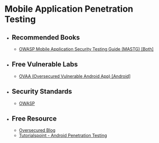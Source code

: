 
# Mobile Application Penetration Testing



- ## Recommended Books
  - [OWASP Mobile Application Security Testing Guide (MASTG) [Both]](https://mas.owasp.org/MASTG/ "OWASP Mobile Application Security Testing Guide (MASTG)")


- ## Free Vulnerable Labs
  - [OVAA (Oversecured Vulnerable Android App) [Android]](https://github.com/oversecured/ovaa "OVAA (Oversecured Vulnerable Android App)")

- ## Security Standards 
  - [OWASP](https://owasp.org/www-project-mobile-app-security/)


- ## Free Resource
  - [Oversecured Blog](https://blog.oversecured.com/ "Oversecured Blog")
  - [Tutorialspoint - Android Penetration Testing](https://www.youtube.com/playlist?list=PLWPirh4EWFpESLreb04c4eZoCvJQJrC6H "Tutorialspoint - Android Penetration Testing")
